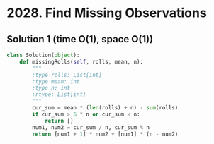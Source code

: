 # 2028. Find Missing Observations

## Solution 1 (time O(1), space O(1))

```python
class Solution(object):
    def missingRolls(self, rolls, mean, n):
        """
        :type rolls: List[int]
        :type mean: int
        :type n: int
        :rtype: List[int]
        """
        cur_sum = mean * (len(rolls) + n) - sum(rolls)
        if cur_sum > 6 * n or cur_sum < n:
            return []
        num1, num2 = cur_sum / n, cur_sum % n
        return [num1 + 1] * num2 + [num1] * (n - num2)
```
